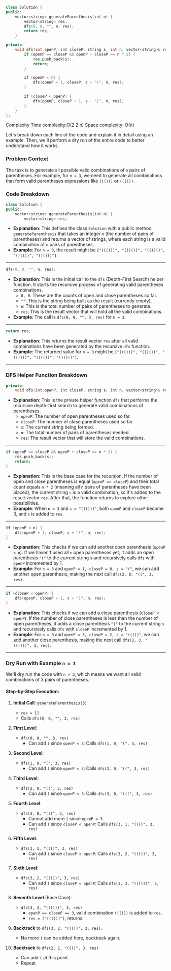 
```cpp
class Solution {
public:
    vector<string> generateParenthesis(int n) {
        vector<string> res;
        dfs(0, 0, "", n, res);
        return res;        
    }

private:
    void dfs(int openP, int closeP, string s, int n, vector<string>& res) {
        if (openP == closeP && openP + closeP == n * 2) {
            res.push_back(s);
            return;
        }

        if (openP < n) {
            dfs(openP + 1, closeP, s + "(", n, res);
        }

        if (closeP < openP) {
            dfs(openP, closeP + 1, s + ")", n, res);
        }
    }
};
```
Complexity
Time complexity:O(2 
2
 n)
Space complexity: O(n)

Let's break down each line of the code and explain it in detail using an example. Then, we'll perform a dry run of the entire code to better understand how it works.

### Problem Context
The task is to generate all possible valid combinations of `n` pairs of parentheses. For example, for `n = 3`, we need to generate all combinations that form valid parentheses expressions like `()()()` or `((()))`.

### Code Breakdown

```cpp
class Solution {
public:
    vector<string> generateParenthesis(int n) {
        vector<string> res;
```
- **Explanation**: This defines the class `Solution` with a public method `generateParenthesis` that takes an integer `n` (the number of pairs of parentheses) and returns a vector of strings, where each string is a valid combination of `n` pairs of parentheses.
- **Example**: For `n = 3`, the result might be `["((()))", "(()())", "(())()", "()(())", "()()()"]`.

---

```cpp
dfs(0, 0, "", n, res);
```
- **Explanation**: This is the initial call to the `dfs` (Depth-First Search) helper function. It starts the recursive process of generating valid parentheses combinations. 
  - `0, 0`: These are the counts of open and close parentheses so far.
  - `""`: This is the string being built as the result (currently empty).
  - `n`: This is the total number of pairs of parentheses to generate.
  - `res`: This is the result vector that will hold all the valid combinations.
- **Example**: The call is `dfs(0, 0, "", 3, res)` for `n = 3`.

---

```cpp
return res;
```
- **Explanation**: This returns the result vector `res` after all valid combinations have been generated by the recursive `dfs` function.
- **Example**: The returned value for `n = 3` might be `["((()))", "(()())", "(())()", "()(())", "()()()"]`.

---

### DFS Helper Function Breakdown

```cpp
private:
    void dfs(int openP, int closeP, string s, int n, vector<string>& res) {
```
- **Explanation**: This is the private helper function `dfs` that performs the recursive depth-first search to generate valid combinations of parentheses. 
  - `openP`: The number of open parentheses used so far.
  - `closeP`: The number of close parentheses used so far.
  - `s`: The current string being formed.
  - `n`: The total number of pairs of parentheses needed.
  - `res`: The result vector that will store the valid combinations.

---

```cpp
if (openP == closeP && openP + closeP == n * 2) {
    res.push_back(s);
    return;
}
```
- **Explanation**: This is the base case for the recursion. If the number of open and close parentheses is equal (`openP == closeP`) and their total count equals `n * 2` (meaning all `n` pairs of parentheses have been placed), the current string `s` is a valid combination, so it's added to the result vector `res`. After that, the function returns to explore other possibilities.
- **Example**: When `n = 3` and `s = "((()))"`, both `openP` and `closeP` become 3, and `s` is added to `res`.

---

```cpp
if (openP < n) {
    dfs(openP + 1, closeP, s + "(", n, res);
}
```
- **Explanation**: This checks if we can add another open parenthesis (`openP < n`). If we haven't used all `n` open parentheses yet, it adds an open parenthesis `"("` to the current string `s` and recursively calls `dfs` with `openP` incremented by 1.
- **Example**: For `n = 3` and `openP = 1, closeP = 0, s = "("`, we can add another open parenthesis, making the next call `dfs(2, 0, "((", 3, res)`.

---

```cpp
if (closeP < openP) {
    dfs(openP, closeP + 1, s + ")", n, res);
}
```
- **Explanation**: This checks if we can add a close parenthesis (`closeP < openP`). If the number of close parentheses is less than the number of open parentheses, it adds a close parenthesis `")"` to the current string `s` and recursively calls `dfs` with `closeP` incremented by 1.
- **Example**: For `n = 3` and `openP = 3, closeP = 2, s = "((())"`, we can add another close parenthesis, making the next call `dfs(3, 3, "((()))", 3, res)`.

---

### Dry Run with Example `n = 3`

We'll dry run the code with `n = 3`, which means we want all valid combinations of 3 pairs of parentheses.

#### Step-by-Step Execution:

1. **Initial Call**: `generateParenthesis(3)`
   - `res = []`
   - Calls `dfs(0, 0, "", 3, res)`

2. **First Level**:
   - `dfs(0, 0, "", 3, res)`
     - Can add `(` since `openP < 3`: Calls `dfs(1, 0, "(", 3, res)`

3. **Second Level**:
   - `dfs(1, 0, "(", 3, res)`
     - Can add `(` since `openP < 3`: Calls `dfs(2, 0, "((", 3, res)`

4. **Third Level**:
   - `dfs(2, 0, "((", 3, res)`
     - Can add `(` since `openP < 3`: Calls `dfs(3, 0, "(((", 3, res)`

5. **Fourth Level**:
   - `dfs(3, 0, "(((", 3, res)`
     - Cannot add more `(` since `openP = 3`.
     - Can add `)` since `closeP < openP`: Calls `dfs(3, 1, "((()", 3, res)`

6. **Fifth Level**:
   - `dfs(3, 1, "((()", 3, res)`
     - Can add `)` since `closeP < openP`: Calls `dfs(3, 2, "((())", 3, res)`

7. **Sixth Level**:
   - `dfs(3, 2, "((())", 3, res)`
     - Can add `)` since `closeP < openP`: Calls `dfs(3, 3, "((()))", 3, res)`

8. **Seventh Level** (Base Case):
   - `dfs(3, 3, "((()))", 3, res)`
     - `openP == closeP == 3`, valid combination `((()))` is added to `res`.
     - `res = ["((()))"]`, returns.

9. **Backtrack** to `dfs(3, 2, "((())", 3, res)`.
   - No more `)` can be added here, backtrack again.

10. **Backtrack** to `dfs(2, 1, "(())", 3, res)`
    - Can add `(` at this point.
    - Repeat
